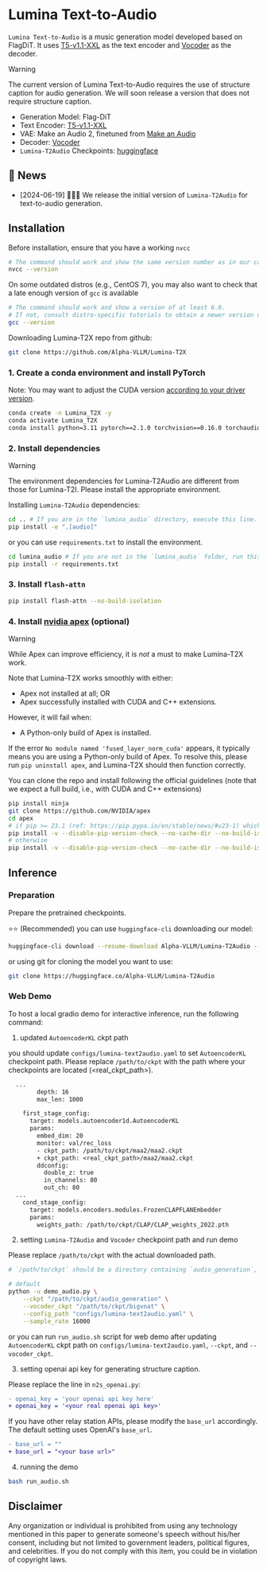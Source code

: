 # Lumina Text-to-Audio

`Lumina Text-to-Audio` is a music generation model developed based on FlagDiT. It uses [T5-v1.1-XXL](https://huggingface.co/google/t5-v1_1-xxl) as the text encoder and [Vocoder](https://github.com/NVIDIA/BigVGAN) as the decoder.

>[!Warning]
>The current version of Lumina Text-to-Audio requires the use of structure caption for audio generation. We will soon release a version that does not require structure caption.

- Generation Model: Flag-DiT
- Text Encoder: [T5-v1.1-XXL](https://huggingface.co/google/t5-v1_1-xxl)
- VAE: Make an Audio 2, finetuned from [Make an Audio](https://github.com/Text-to-Audio/Make-An-Audio)
- Decoder: [Vocoder](https://github.com/NVIDIA/BigVGAN)
- `Lumina-T2Audio` Checkpoints: [huggingface](https://huggingface.co/Alpha-VLLM/Lumina-T2Audio)

## 📰 News

- [2024-06-19] 🚀🚀🚀 We release the initial version of `Lumina-T2Audio` for text-to-audio generation.

## Installation

Before installation, ensure that you have a working ``nvcc``

```bash
# The command should work and show the same version number as in our case. (12.1 in our case).
nvcc --version
```

On some outdated distros (e.g., CentOS 7), you may also want to check that a late enough version of
``gcc`` is available

```bash
# The command should work and show a version of at least 6.0.
# If not, consult distro-specific tutorials to obtain a newer version or build manually.
gcc --version
```

Downloading Lumina-T2X repo from github:

```bash
git clone https://github.com/Alpha-VLLM/Lumina-T2X
```

### 1. Create a conda environment and install PyTorch

Note: You may want to adjust the CUDA version [according to your driver version](https://docs.nvidia.com/deploy/cuda-compatibility/#default-to-minor-version).

```bash
conda create -n Lumina_T2X -y
conda activate Lumina_T2X
conda install python=3.11 pytorch==2.1.0 torchvision==0.16.0 torchaudio==2.1.0 pytorch-cuda=12.1 -c pytorch -c nvidia -y
```

### 2. Install dependencies

>[!Warning]
> The environment dependencies for Lumina-T2Audio are different from those for Lumina-T2I. Please install the appropriate environment.

Installing `Lumina-T2Audio` dependencies:

```bash
cd .. # If you are in the `lumina_audio` directory, execute this line.
pip install -e ".[audio]"
```

or you can use `requirements.txt` to install the environment.

```bash
cd lumina_audio # If you are not in the `lumina_audio` folder, run this line.
pip install -r requirements.txt
```

### 3. Install ``flash-attn``

```bash
pip install flash-attn --no-build-isolation
```

### 4. Install [nvidia apex](https://github.com/nvidia/apex) (optional)

>[!Warning]
> While Apex can improve efficiency, it is *not* a must to make Lumina-T2X work.
>
> Note that Lumina-T2X works smoothly with either:
> + Apex not installed at all; OR
> + Apex successfully installed with CUDA and C++ extensions.
>
> However, it will fail when:
> + A Python-only build of Apex is installed.
>
> If the error `No module named 'fused_layer_norm_cuda'` appears, it typically means you are using a Python-only build of Apex. To resolve this, please run `pip uninstall apex`, and Lumina-T2X should then function correctly.

You can clone the repo and install following the official guidelines (note that we expect a full
build, i.e., with CUDA and C++ extensions)

```bash
pip install ninja
git clone https://github.com/NVIDIA/apex
cd apex
# if pip >= 23.1 (ref: https://pip.pypa.io/en/stable/news/#v23-1) which supports multiple `--config-settings` with the same key...
pip install -v --disable-pip-version-check --no-cache-dir --no-build-isolation --config-settings "--build-option=--cpp_ext" --config-settings "--build-option=--cuda_ext" ./
# otherwise
pip install -v --disable-pip-version-check --no-cache-dir --no-build-isolation --global-option="--cpp_ext" --global-option="--cuda_ext" ./
```

## Inference

### Preparation

Prepare the pretrained checkpoints.

⭐⭐ (Recommended) you can use `huggingface-cli` downloading our model:

```bash
huggingface-cli download --resume-download Alpha-VLLM/Lumina-T2Audio --local-dir /path/to/ckpt
```

or using git for cloning the model you want to use:

```bash
git clone https://huggingface.co/Alpha-VLLM/Lumina-T2Audio
```

### Web Demo

To host a local gradio demo for interactive inference, run the following command:

1. updated `AutoencoderKL` ckpt path

you should update `configs/lumina-text2audio.yaml` to set `AutoencoderKL` checkpoint path. Please replace `/path/to/ckpt` with the path where your checkpoints are located (<real_ckpt_path>).

```diff
  ...
        depth: 16
        max_len: 1000

    first_stage_config:
      target: models.autoencoder1d.AutoencoderKL
      params:
        embed_dim: 20
        monitor: val/rec_loss
        - ckpt_path: /path/to/ckpt/maa2/maa2.ckpt
        + ckpt_path: <real_ckpt_path>/maa2/maa2.ckpt
        ddconfig:
          double_z: true
          in_channels: 80
          out_ch: 80
  ...
    cond_stage_config:
      target: models.encoders.modules.FrozenCLAPFLANEmbedder
      params:
        weights_path: /path/to/ckpt/CLAP/CLAP_weights_2022.pth

```

2. setting `Lumina-T2Audio` and `Vocoder` checkpoint path and run demo

Please replace `/path/to/ckpt` with the actual downloaded path.

```bash
# `/path/to/ckpt` should be a directory containing `audio_generation`, `maa2`, and `bigvnat`.

# default
python -u demo_audio.py \
    --ckpt "/path/to/ckpt/audio_generation" \
    --vocoder_ckpt "/path/to/ckpt/bigvnat" \
    --config_path "configs/lumina-text2audio.yaml" \
    --sample_rate 16000
```

or you can run `run_audio.sh` script for web demo after updating `AutoencoderKL` ckpt path on `configs/lumina-text2audio.yaml`, `--ckpt`, and `--vocoder_ckpt`.

3. setting openai api key for generating structure caption.

Please replace the line in `n2s_openai.py`:

```diff
- openai_key = 'your openai api key here'
+ openai_key = '<your real openai api key>'
```

If you have other relay station APIs, please modify the `base_url` accordingly. The default setting uses OpenAI's `base_url`.

```diff
- base_url = ""
+ base_url = "<your base url>"
```

4. running the demo

```bash
bash run_audio.sh
```

## Disclaimer

Any organization or individual is prohibited from using any technology mentioned in this paper to generate someone's speech without his/her consent, including but not limited to government leaders, political figures, and celebrities. If you do not comply with this item, you could be in violation of copyright laws.
